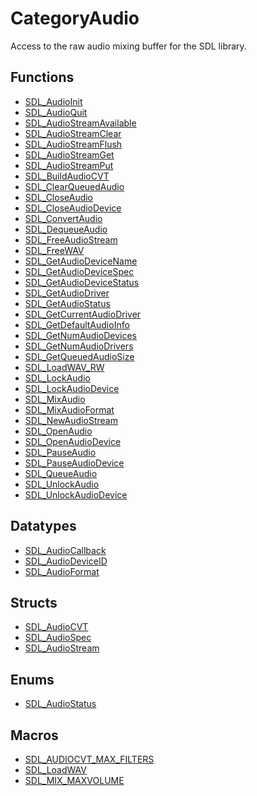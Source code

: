 # CategoryAudio

Access to the raw audio mixing buffer for the SDL library.

<!-- END CATEGORY DOCUMENTATION -->

## Functions

<!-- DO NOT HAND-EDIT CATEGORY LISTS, THEY ARE AUTOGENERATED AND WILL BE OVERWRITTEN, BASED ON TAGS IN INDIVIDUAL PAGE FOOTERS. EDIT THOSE INSTEAD. -->
<!-- BEGIN CATEGORY LIST: CategoryAudio, CategoryAPIFunction -->
- [SDL_AudioInit](SDL_AudioInit)
- [SDL_AudioQuit](SDL_AudioQuit)
- [SDL_AudioStreamAvailable](SDL_AudioStreamAvailable)
- [SDL_AudioStreamClear](SDL_AudioStreamClear)
- [SDL_AudioStreamFlush](SDL_AudioStreamFlush)
- [SDL_AudioStreamGet](SDL_AudioStreamGet)
- [SDL_AudioStreamPut](SDL_AudioStreamPut)
- [SDL_BuildAudioCVT](SDL_BuildAudioCVT)
- [SDL_ClearQueuedAudio](SDL_ClearQueuedAudio)
- [SDL_CloseAudio](SDL_CloseAudio)
- [SDL_CloseAudioDevice](SDL_CloseAudioDevice)
- [SDL_ConvertAudio](SDL_ConvertAudio)
- [SDL_DequeueAudio](SDL_DequeueAudio)
- [SDL_FreeAudioStream](SDL_FreeAudioStream)
- [SDL_FreeWAV](SDL_FreeWAV)
- [SDL_GetAudioDeviceName](SDL_GetAudioDeviceName)
- [SDL_GetAudioDeviceSpec](SDL_GetAudioDeviceSpec)
- [SDL_GetAudioDeviceStatus](SDL_GetAudioDeviceStatus)
- [SDL_GetAudioDriver](SDL_GetAudioDriver)
- [SDL_GetAudioStatus](SDL_GetAudioStatus)
- [SDL_GetCurrentAudioDriver](SDL_GetCurrentAudioDriver)
- [SDL_GetDefaultAudioInfo](SDL_GetDefaultAudioInfo)
- [SDL_GetNumAudioDevices](SDL_GetNumAudioDevices)
- [SDL_GetNumAudioDrivers](SDL_GetNumAudioDrivers)
- [SDL_GetQueuedAudioSize](SDL_GetQueuedAudioSize)
- [SDL_LoadWAV_RW](SDL_LoadWAV_RW)
- [SDL_LockAudio](SDL_LockAudio)
- [SDL_LockAudioDevice](SDL_LockAudioDevice)
- [SDL_MixAudio](SDL_MixAudio)
- [SDL_MixAudioFormat](SDL_MixAudioFormat)
- [SDL_NewAudioStream](SDL_NewAudioStream)
- [SDL_OpenAudio](SDL_OpenAudio)
- [SDL_OpenAudioDevice](SDL_OpenAudioDevice)
- [SDL_PauseAudio](SDL_PauseAudio)
- [SDL_PauseAudioDevice](SDL_PauseAudioDevice)
- [SDL_QueueAudio](SDL_QueueAudio)
- [SDL_UnlockAudio](SDL_UnlockAudio)
- [SDL_UnlockAudioDevice](SDL_UnlockAudioDevice)
<!-- END CATEGORY LIST -->

## Datatypes

<!-- DO NOT HAND-EDIT CATEGORY LISTS, THEY ARE AUTOGENERATED AND WILL BE OVERWRITTEN, BASED ON TAGS IN INDIVIDUAL PAGE FOOTERS. EDIT THOSE INSTEAD. -->
<!-- BEGIN CATEGORY LIST: CategoryAudio, CategoryAPIDatatype -->
- [SDL_AudioCallback](SDL_AudioCallback)
- [SDL_AudioDeviceID](SDL_AudioDeviceID)
- [SDL_AudioFormat](SDL_AudioFormat)
<!-- END CATEGORY LIST -->

## Structs

<!-- DO NOT HAND-EDIT CATEGORY LISTS, THEY ARE AUTOGENERATED AND WILL BE OVERWRITTEN, BASED ON TAGS IN INDIVIDUAL PAGE FOOTERS. EDIT THOSE INSTEAD. -->
<!-- BEGIN CATEGORY LIST: CategoryAudio, CategoryAPIStruct -->
- [SDL_AudioCVT](SDL_AudioCVT)
- [SDL_AudioSpec](SDL_AudioSpec)
- [SDL_AudioStream](SDL_AudioStream)
<!-- END CATEGORY LIST -->

## Enums

<!-- DO NOT HAND-EDIT CATEGORY LISTS, THEY ARE AUTOGENERATED AND WILL BE OVERWRITTEN, BASED ON TAGS IN INDIVIDUAL PAGE FOOTERS. EDIT THOSE INSTEAD. -->
<!-- BEGIN CATEGORY LIST: CategoryAudio, CategoryAPIEnum -->
- [SDL_AudioStatus](SDL_AudioStatus)
<!-- END CATEGORY LIST -->

## Macros

<!-- DO NOT HAND-EDIT CATEGORY LISTS, THEY ARE AUTOGENERATED AND WILL BE OVERWRITTEN, BASED ON TAGS IN INDIVIDUAL PAGE FOOTERS. EDIT THOSE INSTEAD. -->
<!-- BEGIN CATEGORY LIST: CategoryAudio, CategoryAPIMacro -->
- [SDL_AUDIOCVT_MAX_FILTERS](SDL_AUDIOCVT_MAX_FILTERS)
- [SDL_LoadWAV](SDL_LoadWAV)
- [SDL_MIX_MAXVOLUME](SDL_MIX_MAXVOLUME)
<!-- END CATEGORY LIST -->

